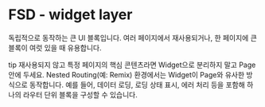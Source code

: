 # FSD - widget layer

독립적으로 동작하는 큰 UI 블록입니다.
여러 페이지에서 재사용되거나, 한 페이지에 큰 블록이 여럿 있을 때 유용합니다.

tip
재사용되지 않고 특정 페이지의 핵심 콘텐츠라면 Widget으로 분리하지 말고 Page 안에 두세요.
Nested Routing(예: Remix) 환경에서는 Widget이 Page와 유사한 방식으로 동작합니다.
예를 들어, 데이터 로딩, 로딩 상태 표시, 에러 처리 등을 포함해 하나의 라우터 단위 블록을 구성할 수 있습니다.
